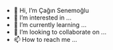 - 👋 Hi, I’m Çağın Senemoğlu
- 👀 I’m interested in ...
- 🌱 I’m currently learning ...
- 💞️ I’m looking to collaborate on ...
- 📫 How to reach me ...

<!---
senemogluc/senemogluc is a ✨ special ✨ repository because its `README.md` (this file) appears on your GitHub profile.
You can click the Preview link to take a look at your changes.
--->
